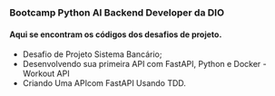 ### Bootcamp Python AI Backend Developer da DIO

#### Aqui se encontram os códigos dos desafios de projeto.

- Desafio de Projeto Sistema Bancário;
- Desenvolvendo sua primeira API com FastAPI, Python e Docker - Workout API
- Criando Uma APIcom FastAPI Usando TDD.